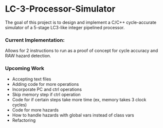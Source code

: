 # LC-3-Processor-Simulator
The goal of this project is to design and implement a C/C++ cycle-accurate simulator of a 5-stage LC3-like integer pipelined processor.

### Current Implementation: 
Allows for 2 instructions to run as a proof of concept for cycle accuracy and RAW hazard detection. 

### Upcoming Work 
- Accepting text files
- Adding code for more operations
- Incorporate PC and ctrl operations
- Skip memory step if ctrl operation 
- Code for if certain steps take more time (ex, memory takes 3 clock cycles)
- Code for more hazards
- How to handle hazards with global vars instead of class vars
- Refactoring 
